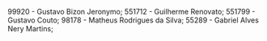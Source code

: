 99920 - Gustavo Bizon Jeronymo;
551712 - Guilherme Renovato;
551799 - Gustavo Couto;
98178 - Matheus Rodrigues da Silva;
55289 - Gabriel Alves Nery Martins;